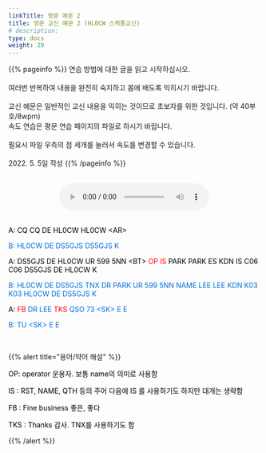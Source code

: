 ```yaml
---
linkTitle: 영문 예문 2
title: 영문 교신 예문 2 (HL0CW 스케쥴교신)
# description: 
type: docs
weight: 20
---
```


{{% pageinfo %}}
연습 방법에 대한 글을 읽고 시작하십시오.<br>
<br>
여러번 반복하여 내용을 완전히 숙지하고 몸에 배도록 익히시기 바랍니다.<br>
<br>
교신 예문은 일반적인 교신 내용을 익히는 것이므로 초보자를 위한 것입니다. (약 40부호/8wpm)<br>
속도 연습은 평문 연습 페이지의 파일로 하시기 바랍니다.<br>
<br>
필요시 파일 우측의 점 세개를 눌러서 속도를 변경할 수 있습니다.<br>
<br>
2022. 5. 5일 작성
{{% /pageinfo %}}

<br>

<center><audio src="https://blog.kakaocdn.net/dn/wCEBJ/btrC0M38SBh/4ZqJgHYJKFPCkEKVx6OS4k/tfile.mp3" controls="controls"></audio></center>
<br>
<p data-ke-size="size16"><span style="color: #000000;">A: CQ CQ DE HL0CW HL0CW &lt;AR&gt;</span></p>
<p data-ke-size="size16"><span style="color: #006dd7;">B: HL0CW DE DS5GJS DS5GJS K</span></p>
<p data-ke-size="size16"><span style="color: #000000;">A: DS5GJS DE HL0CW UR 599 5NN &lt;BT&gt; <span style="color: red;">OP IS</span><span style="color: #000000;"> PARK PARK ES KDN IS C06 C06 DS5GJS DE HL0CW K</span></p>
<p data-ke-size="size16"><span style="color: #006dd7;">B: HL0CW DE DS5GJS TNX DR PARK UR 599 5NN NAME LEE LEE KDN K03 K03 HL0CW DE DS5GJS K</span></p>
<p data-ke-size="size16"><span style="color: #000000;">A: <span style="color: red;">FB</span><span style="color: #006dd7;"> DR LEE <span style="color: red;">TKS</span><span style="color: #006dd7;"> QSO 73 &lt;SK&gt; E E</span></p>
<p data-ke-size="size16"><span style="color: #006dd7;">B: TU &lt;SK&gt; E E</span></p>
<p data-ke-size="size16">&nbsp;</p>

{{% alert title="용어/약어 해설" %}}
<p data-ke-size="size16">
<p data-ke-size="size16"><span style="color: #000000;">OP: operator 운용자. 보통 name의 의미로 사용함</span></p>
<p data-ke-size="size16"><span style="color: #000000;">IS : RST, NAME, QTH 등의 주어 다음에 IS 를 사용하기도 하지만 대개는 생략함</span></p>
<p data-ke-size="size16"><span style="color: #000000;">FB : Fine business 좋은, 좋다</span></p>
<p data-ke-size="size16"><span style="color: #000000;">TKS : Thanks 감사. TNX를 사용하기도 함</span></p>
{{% /alert %}}


